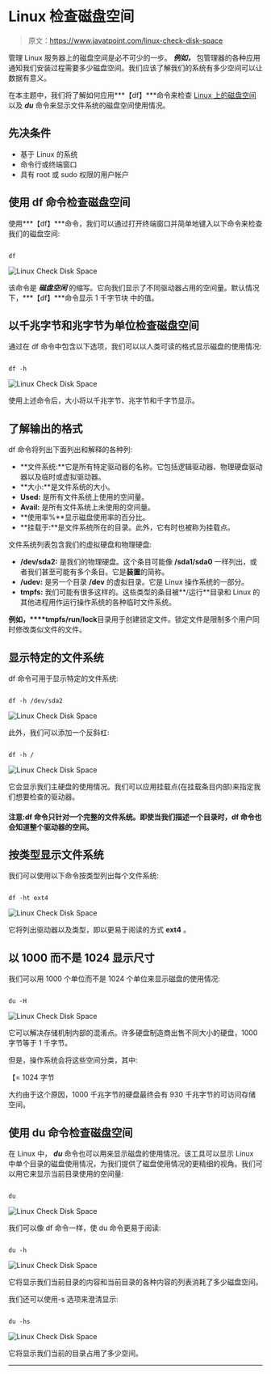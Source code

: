 # Linux 检查磁盘空间

> 原文：<https://www.javatpoint.com/linux-check-disk-space>

管理 Linux 服务器上的磁盘空间是必不可少的一步。 ***例如，*** 包管理器的各种应用通知我们安装过程需要多少磁盘空间。我们应该了解我们的系统有多少空间可以让数据有意义。

在本主题中，我们将了解如何应用***【df】***命令来检查 [Linux 上的磁盘空间](https://www.javatpoint.com/linux-tutorial)以及 ***du*** 命令来显示文件系统的磁盘空间使用情况。

## 先决条件

*   基于 Linux 的系统
*   命令行或终端窗口
*   具有 root 或 sudo 权限的用户帐户

## 使用 df 命令检查磁盘空间

使用***【df】***命令，我们可以通过打开终端窗口并简单地键入以下命令来检查我们的磁盘空间:

```

df 

```

![Linux Check Disk Space](img/fcdc598ceb7a7f54e9c5f761423a3cde.png)

该命令是 ***磁盘空闲*** 的缩写。它向我们显示了不同驱动器占用的空间量。默认情况下，***【df】***命令显示 1 千字节块 中的值。

## 以千兆字节和兆字节为单位检查磁盘空间

通过在 df 命令中包含以下选项，我们可以以人类可读的格式显示磁盘的使用情况:

```

df -h

```

![Linux Check Disk Space](img/67cad2cb43892e12960c0218d480b836.png)

使用上述命令后，大小将以千兆字节、兆字节和千字节显示。

## 了解输出的格式

df 命令将列出下面列出和解释的各种列:

*   **文件系统:**它是所有特定驱动器的名称。它包括逻辑驱动器、物理硬盘驱动器以及临时或虚拟驱动器。
*   **大小:**是文件系统的大小。
*   **Used:** 是所有文件系统上使用的空间量。
*   **Avail:** 是所有文件系统上未使用的空间量。
*   **使用率%**显示磁盘使用率的百分比。
*   **挂载于:**是文件系统所在的目录。此外，它有时也被称为挂载点。

文件系统列表包含我们的虚拟硬盘和物理硬盘:

*   **/dev/sda2:** 是我们的物理硬盘。这个条目可能像 **/sda1/sda0** 一样列出，或者我们甚至可能有多个条目。它是**装置**的简称。
*   **/udev:** 是另一个目录 **/dev** 的虚拟目录。它是 Linux 操作系统的一部分。
*   **tmpfs:** 我们可能有很多这样的。这些类型的条目被**/运行**目录和 Linux 的其他进程用作运行操作系统的各种临时文件系统。

**例如，****tmpfs/run/lock**目录用于创建锁定文件。锁定文件是限制多个用户同时修改类似文件的文件。

## 显示特定的文件系统

df 命令可用于显示特定的文件系统:

```

df -h /dev/sda2

```

![Linux Check Disk Space](img/9c8c2fa1d5db27be11ae3dc3625533d2.png)

此外，我们可以添加一个反斜杠:

```

df -h /

```

![Linux Check Disk Space](img/71ea57543ad175cafbfa845985ba10bd.png)

它会显示我们主硬盘的使用情况。我们可以应用挂载点(在挂载条目内部)来指定我们想要检查的驱动器。

#### 注意:df 命令只针对一个完整的文件系统。即使当我们描述一个目录时，df 命令也会知道整个驱动器的空间。

## 按类型显示文件系统

我们可以使用以下命令按类型列出每个文件系统:

```

df -ht ext4

```

![Linux Check Disk Space](img/651d44f97e910dcd51cd8ccc6b3834e0.png)

它将列出驱动器以及类型，即以更易于阅读的方式 **ext4** 。

## 以 1000 而不是 1024 显示尺寸

我们可以用 1000 个单位而不是 1024 个单位来显示磁盘的使用情况:

```

du -H

```

![Linux Check Disk Space](img/fe78d9daf192c7660ecce70eadce0128.png)

它可以解决存储机制内部的混淆点。许多硬盘制造商出售不同大小的硬盘，1000 字节等于 1 千字节。

但是，操作系统会将这些空间分类，其中:

【= 1024 字节

大约由于这个原因，1000 千兆字节的硬盘最终会有 930 千兆字节的可访问存储空间。

## 使用 du 命令检查磁盘空间

在 Linux 中， ***du*** 命令也可以用来显示磁盘的使用情况。该工具可以显示 Linux 中单个目录的磁盘使用情况，为我们提供了磁盘使用情况的更精细的视角。我们可以用它来显示当前目录使用的空间量:

```

du

```

![Linux Check Disk Space](img/2ea5c7ab3083dbbb3a0775a4f68a78b9.png)

我们可以像 df 命令一样，使 du 命令更易于阅读:

```

du -h

```

![Linux Check Disk Space](img/d748f5ea131e06a43889df2074edcdb0.png)

它将显示我们当前目录的内容和当前目录的各种内容的列表消耗了多少磁盘空间。

我们还可以使用-s 选项来澄清显示:

```

du -hs 

```

![Linux Check Disk Space](img/09147f1da8795ed6e31fe12fc6a33654.png)

它将显示我们当前的目录占用了多少空间。

* * *